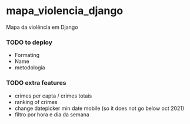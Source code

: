 # mapa_violencia_django
Mapa da violência em Django

### TODO to deploy
- Formating
- Name
- metodologia

### TODO extra features
- crimes per capta / crimes totais
- ranking of crimes
- change datepicker min date mobile (so it does not go below oct 2021)
- filtro por hora e dia da semana